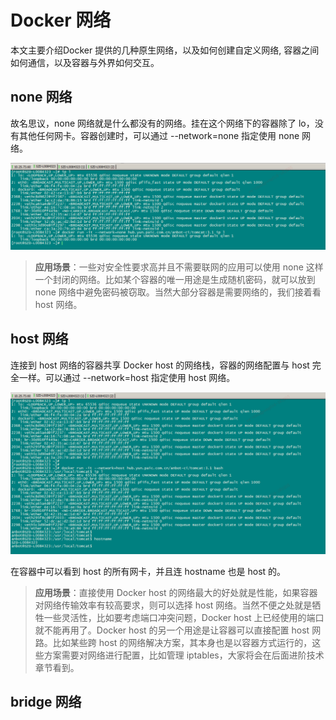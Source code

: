 # Docker 网络

本文主要介绍Docker 提供的几种原生网络，以及如何创建自定义网络, 容器之间如何通信，以及容器与外界如何交互。

## none 网络

故名思议，none 网络就是什么都没有的网络。挂在这个网络下的容器除了 lo，没有其他任何网卡。容器创建时，可以通过 --network=none 指定使用 none 网络。

![none网络](/assets/none网络.PNG)

> **应用场景**：一些对安全性要求高并且不需要联网的应用可以使用 none 这样一个封闭的网络。比如某个容器的唯一用途是生成随机密码，就可以放到 none 网络中避免密码被窃取。当然大部分容器是需要网络的，我们接着看 host 网络。

## host 网络

连接到 host 网络的容器共享 Docker host 的网络栈，容器的网络配置与 host 完全一样。可以通过 --network=host 指定使用 host 网络。

![host网络](/assets/host网络-1.PNG)

在容器中可以看到 host 的所有网卡，并且连 hostname 也是 host 的。

> **应用场景**：直接使用 Docker host 的网络最大的好处就是性能，如果容器对网络传输效率有较高要求，则可以选择 host 网络。当然不便之处就是牺牲一些灵活性，比如要考虑端口冲突问题，Docker host 上已经使用的端口就不能再用了。Docker host 的另一个用途是让容器可以直接配置 host 网路。比如某些跨 host 的网络解决方案，其本身也是以容器方式运行的，这些方案需要对网络进行配置，比如管理 iptables，大家将会在后面进阶技术章节看到。

## bridge 网络